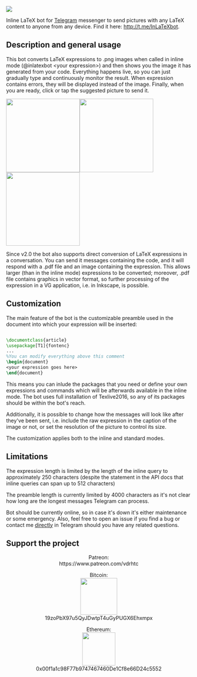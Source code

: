 <img src=https://cloud.githubusercontent.com/assets/3819012/21799537/1dab0e90-d733-11e6-88ab-76ebd37275c7.jpg /> 

Inline LaTeX bot for <a href=https://telegram.org>Telegram</a> messenger to send pictures with any LaTeX content to anyone from any device. Find it here: http://t.me/InLaTeXbot. 

## Description and general usage
This bot converts LaTeX expressions to .png images when called in inline mode (@inlatexbot \<your expression\>) and then shows you the image it has generated from your code. Everything happens live, so you can just gradually type and continuously monitor the result. When expression contains errors, they will be displayed instead of the image. Finally, when you are ready, click or tap the suggested picture to send it.

<img width=200 src=https://cloud.githubusercontent.com/assets/3819012/21800504/56bf38ec-d737-11e6-8b8b-e4e3b90d43ae.png /><img width=200 src=https://cloud.githubusercontent.com/assets/3819012/21800503/56be411c-d737-11e6-8598-e43fb7126eb3.png /><img width=200 src=https://cloud.githubusercontent.com/assets/3819012/21800505/56e9283c-d737-11e6-9195-1be0c2ca046c.png />

Since v2.0 the bot also supports direct conversion of LaTeX expressions in a conversation. You can send it messages containing the code, and it will respond with a .pdf file and an image containing the expression. This allows larger (than in the inline mode) expressions to be converted; moreover, .pdf file contains graphics in vector format, so further processing of the expression in a VG application, i.e. in Inkscape, is possible.

## Customization
The main feature of the bot is the customizable preamble used in the document into which your expression will be inserted:
```latex

\documentclass{article}
\usepackage[T1]{fontenc}
...
%You can modify everything above this comment
\begin{document}
<your expression goes here>
\end{document}
```
This means you can inlude the packages that you need or define your own expressions and commands which will be afterwards available in the inline mode. The bot uses full installation of Texlive2016, so any of its packages should be within the bot's reach.

Additionally, it is possible to change how the messages will look like after they've been sent, i.e. include the raw expression in the caption of the image or not, or set the resolution of the picture to control its size.

The customization applies both to the inline and standard modes.

## Limitations
The expression length is limited by the length of the inline query to approximately 250 characters (despite the statement in the API docs that inline queries can span up to 512 characters)

The preamble length is currently limited by 4000 characters as it's not clear how long are the longest messages Telegram can process.

Bot should be currently online, so in case it's down it's either maintenance or some emergency. Also, feel free to open an issue if you find a bug or contact me <a href=http://t.me/vdrhtc>directly</a> in Telegram should you have any related questions.

## Support the project
<p align="center">
Patreon:<br>
https://www.patreon.com/vdrhtc<br>
</p>
<p align="center">
Bitcoin:<br>
<img width=100 src="http://i.imgur.com/5NMEEn5.png"/><br>
19zoPbX97u5QyJDwtpT4uGyPUGX6Ehxmpx
</p>
<p align="center">
Ethereum:<br>
<img width=90 src="https://i.imgur.com/wpqRy9L.png"/><br>
0x00f1a1c98F77b9747467460De1Cf8e66D24c5552
</p>

